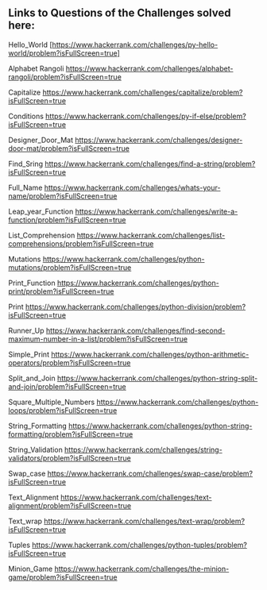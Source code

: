 ## Links to Questions of the Challenges solved here:

Hello_World [https://www.hackerrank.com/challenges/py-hello-world/problem?isFullScreen=true]

Alphabet Rangoli https://www.hackerrank.com/challenges/alphabet-rangoli/problem?isFullScreen=true

Capitalize https://www.hackerrank.com/challenges/capitalize/problem?isFullScreen=true

Conditions https://www.hackerrank.com/challenges/py-if-else/problem?isFullScreen=true

Designer_Door_Mat https://www.hackerrank.com/challenges/designer-door-mat/problem?isFullScreen=true

Find_Sring https://www.hackerrank.com/challenges/find-a-string/problem?isFullScreen=true

Full_Name https://www.hackerrank.com/challenges/whats-your-name/problem?isFullScreen=true

Leap_year_Function https://www.hackerrank.com/challenges/write-a-function/problem?isFullScreen=true

List_Comprehension https://www.hackerrank.com/challenges/list-comprehensions/problem?isFullScreen=true

Mutations https://www.hackerrank.com/challenges/python-mutations/problem?isFullScreen=true

Print_Function https://www.hackerrank.com/challenges/python-print/problem?isFullScreen=true

Print https://www.hackerrank.com/challenges/python-division/problem?isFullScreen=true

Runner_Up https://www.hackerrank.com/challenges/find-second-maximum-number-in-a-list/problem?isFullScreen=true

Simple_Print https://www.hackerrank.com/challenges/python-arithmetic-operators/problem?isFullScreen=true

Split_and_Join https://www.hackerrank.com/challenges/python-string-split-and-join/problem?isFullScreen=true

Square_Multiple_Numbers https://www.hackerrank.com/challenges/python-loops/problem?isFullScreen=true

String_Formatting https://www.hackerrank.com/challenges/python-string-formatting/problem?isFullScreen=true

String_Validation https://www.hackerrank.com/challenges/string-validators/problem?isFullScreen=true

Swap_case https://www.hackerrank.com/challenges/swap-case/problem?isFullScreen=true

Text_Alignment https://www.hackerrank.com/challenges/text-alignment/problem?isFullScreen=true

Text_wrap https://www.hackerrank.com/challenges/text-wrap/problem?isFullScreen=true

Tuples https://www.hackerrank.com/challenges/python-tuples/problem?isFullScreen=true

Minion_Game https://www.hackerrank.com/challenges/the-minion-game/problem?isFullScreen=true
